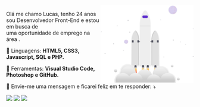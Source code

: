 
<img align="right" src="rocket.svg" width=250>

<p align="left"> 
  Olá me chamo Lucas, tenho 24 anos sou Desenvolvedor Front-End e estou em busca de <br>
  uma oportunidade de emprego na área .
</p>

<p align="left">
  🦄 Linguagens: <strong>HTML5, CSS3, Javascript, SQL e PHP.</strong>
</p>

<p align="left">
  💼 Ferramentas: <strong>Visual Studio Code, Photoshop e GitHub.</strong>
</p>

<p align="left">
  💌 Envie-me uma mensagem e ficarei feliz em te responder: ⤵️
</p>

<p align="left">
  
  <a href="https://linkedin.com/in/lucas-bretas-532896193" alt="Linkedin">
  <img src="https://img.shields.io/badge/-Linkedin-0e76a8?style=flat-square&logo=Linkedin&logoColor=white&link=linkedin.com/in/lucas-bretas-532896193" /></a>

  <a href="https://www.facebook.com/lucas.bretas.545" alt="Facebook">
  <img src="https://img.shields.io/badge/-Facebook-3b5998?style=flat-square&labelColor=3b5998&logo=facebook&logoColor=white&link=https://www.facebook.com/lucas.bretas.545"/></a>

  <a href="https://www.instagram.com/lucasbretas18/" alt="Instagram">
  <img src="https://img.shields.io/badge/-Instagram-DF0174?style=flat-square&labelColor=DF0174&logo=instagram&logoColor=white&link=https://www.instagram.com/lucasbretas18/""/></a>
</p>  

